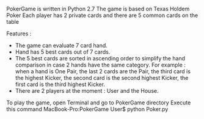 PokerGame is written in Python 2.7
The game is based on Texas Holdem Poker
Each player has 2 private cards and there are 5 common cards on the table

Features :
- The game can evaluate 7 card hand.
- Hand has 5 best cards out of 7 cards.
- The 5 best cards are sorted in ascending order to simplify the hand comparison in case 2 hands have the same category. For example : when a hand is One Pair, the last 2 cards are the Pair, the third card is the highest Kicker, the second card is the second highest Kicker, the first card is the third highest Kicker.
- There are 2 players at the moment : User and the House.


To play the game, open Terminal and go to PokerGame directory
Execute this command
MacBook-Pro:PokerGame User$ python Poker.py

